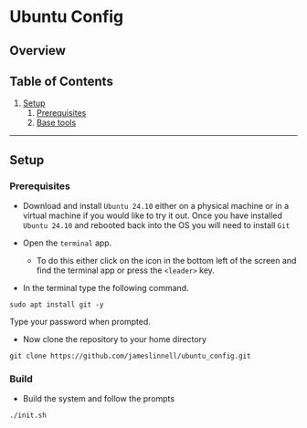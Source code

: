 # Ubuntu Config

## Overview

## Table of Contents

1. [Setup](#setup)
    1. [Prerequisites](#prerequisites)
    2. [Base tools](#basetools)

---

## Setup

### Prerequisites

 - Download and install `Ubuntu 24.10` either on a physical machine or in a virtual machine if you would like to try it out.
Once you have installed `Ubuntu 24.10` and rebooted back into the OS you will need to install `Git`

 - Open the `terminal` app.

    - To do this either click on the icon in the bottom left of the screen and find the terminal app or press the `<leader>` key.

 - In the terminal type the following command.

```
sudo apt install git -y
```
Type your password when prompted.

 - Now clone the repository to your home directory

```
git clone https://github.com/jameslinnell/ubuntu_config.git
```

### Build

 - Build the system and follow the prompts

```
./init.sh
```

